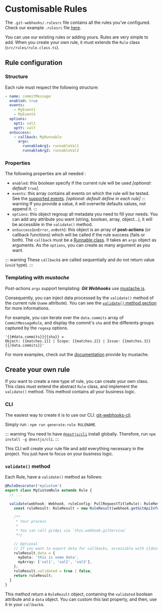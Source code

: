 # Customisable Rules

The `.git-webhooks/.rulesrc` file contains all the rules you've configured.
Check our example `.rulesrc` file [here](./rulesExample.md).

You can use our existing rules or adding yours. Rules are very simple to add.
When you create your own rule, it must extends the `Rule` class (`src/rules/rule.class.ts`).

## Rule configuration

### Structure

Each rule must respect the following structure:

```yaml
- name: commitMessage
  enabled: true
  events:
    - MyEvent1
    - MyEventX
  options:
    opt1: val1
    optY: valY
  onSuccess:
    - callback: MyRunnable
      args:
        runnableArg1: runnableVal1
        runnableArgZ: runnableValZ
```

### Properties

The following properties are all needed :

- `enabled`: this boolean specify if the current rule will be used _[optional: default `true`]_.
- `events`: this array contains all events on which the rule will be tested. See the [supported events](../others/events.md). _[optional: default define in each rule]_
  ::: warning
  If you provide a value, it will overwrite defaults values, not append it.
  :::
- `options`: this object regroup all metadata you need to fill your needs. You can add any attribute you want (string, boolean, array, object...), it will be accessible in the `validate()` method.
- `onSuccess`(`onError`, `onBoth`): this object is an array of **post-actions** (or callback functions) which will be called if the rule success (fails or both). The `callback` must be a [Runnable class](../post-actions/). It takes an `args` object as arguments. As the `options`, you can create as many argument as you want.

::: warning
These `callback`s are called sequentially and do not return value (`void` type).
:::

### Templating with _mustache_

Post-actions `args` support templating: **_Git Webhooks_** use [mustache js](https://github.com/janl/mustache.js).

Consequently, you can inject data processed by the `validate()` method of the current rule (`name` attribute). You can see the [`validate()` method section](#validate-method) for more informations.

For example, you can iterate over the `data.commits` array of `CommitMessageRule`, and display the commit's `sha` and the differents groups captured by the `regexp` options.

```
'{{#data.commits}}{{sha}} =
Object: {{matches.1}} | Scope: {{matches.2}} | Issue: {{matches.3}}
{{/data.commits}}'
```

For more examples, check out the [documentation](https://github.com/janl/mustache.js#templates) provide by mustache.

## Create your own rule

If you want to create a new type of rule, you can create your own class. This class must extend the abstract `Rule` class, and implement the `validate()` method. This method contains all your business logic.

### CLI

The easiest way to create it is to use our CLI: [git-webhooks-cli](https://github.com/DX-DeveloperExperience/git-webhooks-cli).

Simply run : `npm run generate:rule RULENAME`.

::: warning
You need to have [`@nestjs/cli`](https://github.com/nestjs/nest-cli) install globally. Therefore, run `npm install -g @nestjs/cli`.
:::

This CLI will create your rule file and add everything necessary in the project. You just have to focus on your business logic.

### `validate()` method

Each Rule, have a `validate()` method as follows:

```typescript
@RuleDecorator('myCustom')
export class MyCustomRule extends Rule {
  // ...

  validate(webhook: Webhook, ruleConfig: PullRequestTitleRule): RuleResult {
    const ruleResult: RuleResult = new RuleResult(webhook.getGitApiInfos());

    /**
     * Your process
     *
     * You can call gitApi via `this.webhook.gitService`
     **/

    // Optional
    // If you want to export data for callbacks, accessible with {{data}}
    ruleResult.data = {
      myData: 'this is some data',
      myArray: ['val1', 'val2', 'val3'],
    };
    ruleResult.validated = true | false;
    return ruleResult;
  }
}
```

This method return a `RuleResult` object, containing the `validated` boolean attribute and a `data` object. You can custom this last property, and then, use it in your `callback`s.
